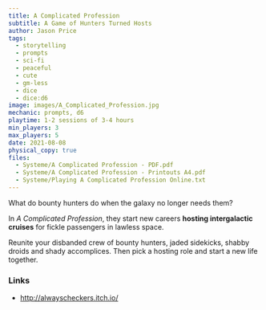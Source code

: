 ```yaml
---
title: A Complicated Profession
subtitle: A Game of Hunters Turned Hosts
author: Jason Price
tags:
  - storytelling
  - prompts
  - sci-fi
  - peaceful
  - cute
  - gm-less
  - dice
  - dice:d6
image: images/A_Complicated_Profession.jpg
mechanic: prompts, d6
playtime: 1-2 sessions of 3-4 hours
min_players: 3
max_players: 5
date: 2021-08-08
physical_copy: true
files:
  - Systeme/A Complicated Profession - PDF.pdf
  - Systeme/A Complicated Profession - Printouts A4.pdf
  - Systeme/Playing A Complicated Profession Online.txt
---
```


<!-- Excerpt Start -->

What do bounty hunters do when the galaxy no longer needs them?

In *A Complicated Profession*, they start new careers **hosting intergalactic cruises** for fickle passengers in lawless space.

Reunite your disbanded crew of bounty hunters, jaded sidekicks, shabby droids and shady accomplices. Then pick a hosting role and start a new life together. 
<!-- Excerpt End -->

### Links

- http://alwayscheckers.itch.io/

